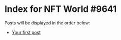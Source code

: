 # Index for NFT World #9641
Posts will be displayed in the order below:

- [Your first post](./001-first.md)

